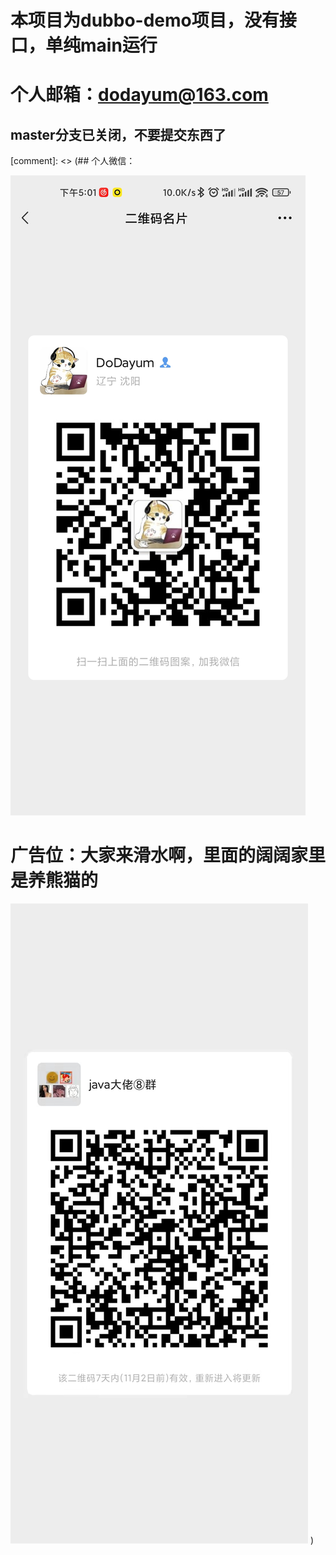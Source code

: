 # 本项目为dubbo-demo项目，没有接口，单纯main运行

# 个人邮箱：dodayum@163.com

## master分支已关闭，不要提交东西了

[comment]: <> (## 个人微信：

![](./笔记/image/我的微信.jpeg)

# 广告位：大家来滑水啊，里面的阔阔家里是养熊猫的

![](./笔记/image/群微信.jpeg)
)